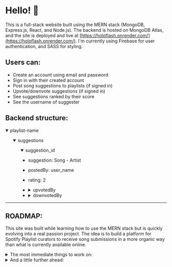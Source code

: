 # Hello! 👋

This is a full-stack website built using the MERN stack (MongoDB, Express.js, React, and Node.js). The backend is hosted on MongoDB Atlas, and the site is deployed and live at [https://holoflash.onrender.com/](https://holoflash.onrender.com/). I'm currently using Firebase for user authentication, and SASS for styling.

## Users can:

-   Create an account using email and password
-   Sign in with their created account
-   Post song suggestions to playlists (if signed in)
-   Upvote/downvote suggestions (if signed in)
-   See suggestions ranked by their score
-   See the username of suggester

## Backend structure:

<details open>
  <summary>playlist-name</summary>
  <ul>
    <details open>
      <summary >suggestions</summary>
      <ul>
        <details open>
          <summary>suggestion_id</summary>
          <ul>
            <li>suggestion: Song - Artist</li>
          </ul>
          <ul>
            <li>postedBy: user_name</li>
          </ul>
          <ul>
            <li>rating: 2</li>
          </ul>
          <ul>
            <li><details>
              <summary>upvotedBy</summary>
              <ul>
                <li>user_name</li>
                <li>another_user</li>
                <li>yet_another_user</li>
              </ul>
            </details>
            </li>
            <li>
              <details>
                <summary>downvotedBy</summary>
                <ul>
                  <li>displeased_user</li>
                </ul>
              </details>
            </li>
          </ul>
        </details>
      </ul>
    </details>
  </ul>
</details>

---

## ROADMAP:

This site was built while learning how to use the MERN stack but is quickly evolving into a real passion project. The idea is to build a platform for Spotify Playlist curators to receive song submissions in a more organic way than what is currently available online.

<details>
  <summary>The most immediate things to work on:</summary>
  <ul>
    <li>Rewrite the JavaScript to TypeScript in strict mode for a better development experience moving forward</li>
    <li>Rebuild using Vite to streamline and reduce bloat</li>
  </ul>
</details>

<details>
  <summary>And a little further ahead:</summary>
  <ul>
    <li>Have two distinct user types - Curator & User</li>
    <li>Restructure the backend to allow multiple curators</li>
    <li>Allow Users to log in using Spotify</li>
    <li>Allow Users to search for songs to submit using the Spotify API</li>
    <li>Use the Spotify API to allow Curators to add the playlists they want to have on the platform</li>
    <li>Implement Curator options to automatically add songs to their playlists based on song rating thresholds.</li>
  </ul>
</details>
